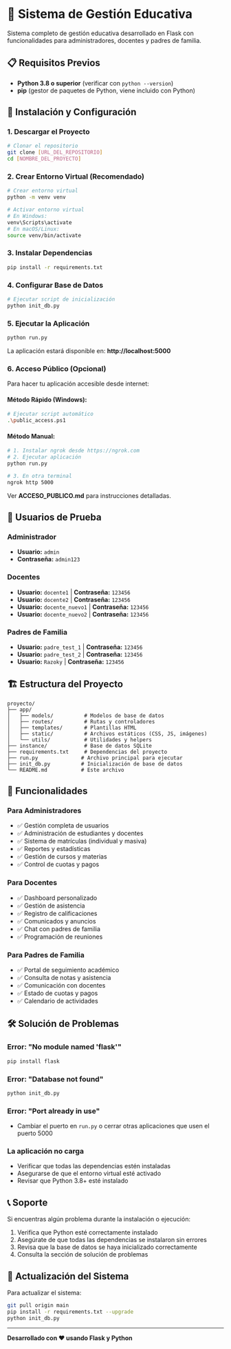 # 🏫 Sistema de Gestión Educativa

Sistema completo de gestión educativa desarrollado en Flask con funcionalidades para administradores, docentes y padres de familia.

## 📋 Requisitos Previos

- **Python 3.8 o superior** (verificar con `python --version`)
- **pip** (gestor de paquetes de Python, viene incluido con Python)

## 🚀 Instalación y Configuración

### 1. Descargar el Proyecto
```bash
# Clonar el repositorio
git clone [URL_DEL_REPOSITORIO]
cd [NOMBRE_DEL_PROYECTO]
```

### 2. Crear Entorno Virtual (Recomendado)
```bash
# Crear entorno virtual
python -m venv venv

# Activar entorno virtual
# En Windows:
venv\Scripts\activate
# En macOS/Linux:
source venv/bin/activate
```

### 3. Instalar Dependencias
```bash
pip install -r requirements.txt
```

### 4. Configurar Base de Datos
```bash
# Ejecutar script de inicialización
python init_db.py
```

### 5. Ejecutar la Aplicación
```bash
python run.py
```

La aplicación estará disponible en: **http://localhost:5000**

### 6. Acceso Público (Opcional)
Para hacer tu aplicación accesible desde internet:

#### **Método Rápido (Windows):**
```bash
# Ejecutar script automático
.\public_access.ps1
```

#### **Método Manual:**
```bash
# 1. Instalar ngrok desde https://ngrok.com
# 2. Ejecutar aplicación
python run.py

# 3. En otra terminal
ngrok http 5000
```

Ver **ACCESO_PUBLICO.md** para instrucciones detalladas.

## 👥 Usuarios de Prueba

### Administrador
- **Usuario:** `admin`
- **Contraseña:** `admin123`

### Docentes
- **Usuario:** `docente1` | **Contraseña:** `123456`
- **Usuario:** `docente2` | **Contraseña:** `123456`
- **Usuario:** `docente_nuevo1` | **Contraseña:** `123456`
- **Usuario:** `docente_nuevo2` | **Contraseña:** `123456`

### Padres de Familia
- **Usuario:** `padre_test_1` | **Contraseña:** `123456`
- **Usuario:** `padre_test_2` | **Contraseña:** `123456`
- **Usuario:** `Razoky` | **Contraseña:** `123456`

## 🏗️ Estructura del Proyecto

```
proyecto/
├── app/
│   ├── models/          # Modelos de base de datos
│   ├── routes/          # Rutas y controladores
│   ├── templates/       # Plantillas HTML
│   ├── static/          # Archivos estáticos (CSS, JS, imágenes)
│   └── utils/           # Utilidades y helpers
├── instance/            # Base de datos SQLite
├── requirements.txt     # Dependencias del proyecto
├── run.py              # Archivo principal para ejecutar
├── init_db.py          # Inicialización de base de datos
└── README.md           # Este archivo
```

## 🔧 Funcionalidades

### Para Administradores
- ✅ Gestión completa de usuarios
- ✅ Administración de estudiantes y docentes
- ✅ Sistema de matrículas (individual y masiva)
- ✅ Reportes y estadísticas
- ✅ Gestión de cursos y materias
- ✅ Control de cuotas y pagos

### Para Docentes
- ✅ Dashboard personalizado
- ✅ Gestión de asistencia
- ✅ Registro de calificaciones
- ✅ Comunicados y anuncios
- ✅ Chat con padres de familia
- ✅ Programación de reuniones

### Para Padres de Familia
- ✅ Portal de seguimiento académico
- ✅ Consulta de notas y asistencia
- ✅ Comunicación con docentes
- ✅ Estado de cuotas y pagos
- ✅ Calendario de actividades

## 🛠️ Solución de Problemas

### Error: "No module named 'flask'"
```bash
pip install flask
```

### Error: "Database not found"
```bash
python init_db.py
```

### Error: "Port already in use"
- Cambiar el puerto en `run.py` o cerrar otras aplicaciones que usen el puerto 5000

### La aplicación no carga
- Verificar que todas las dependencias estén instaladas
- Asegurarse de que el entorno virtual esté activado
- Revisar que Python 3.8+ esté instalado

## 📞 Soporte

Si encuentras algún problema durante la instalación o ejecución:

1. Verifica que Python esté correctamente instalado
2. Asegúrate de que todas las dependencias se instalaron sin errores
3. Revisa que la base de datos se haya inicializado correctamente
4. Consulta la sección de solución de problemas

## 🔄 Actualización del Sistema

Para actualizar el sistema:
```bash
git pull origin main
pip install -r requirements.txt --upgrade
python init_db.py
```

---

**Desarrollado con ❤️ usando Flask y Python** 